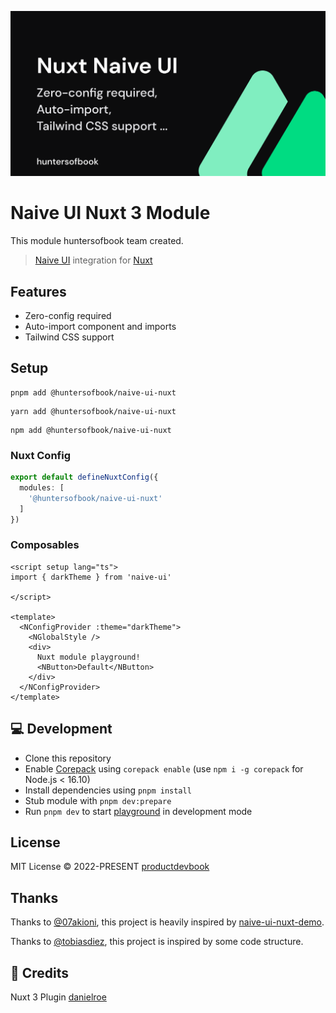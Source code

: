 ![alt text](https://github.com/huntersofbook/huntersofbook/blob/main/docs/public/images/naive-ui-nuxt.png?raw=true)

# Naive UI Nuxt 3 Module
This module huntersofbook team created.

> [Naive UI](https://www.naiveui.com/en-US/light/components/button) integration for [Nuxt](https://nuxtjs.org)

## Features

- Zero-config required
- Auto-import component and imports
- Tailwind CSS support

## Setup
```
pnpm add @huntersofbook/naive-ui-nuxt
```
```
yarn add @huntersofbook/naive-ui-nuxt
```
```
npm add @huntersofbook/naive-ui-nuxt
```
### Nuxt Config

```ts
export default defineNuxtConfig({
  modules: [
    '@huntersofbook/naive-ui-nuxt'
  ]
})
```

### Composables

```vue
<script setup lang="ts">
import { darkTheme } from 'naive-ui'

</script>

<template>
  <NConfigProvider :theme="darkTheme">
    <NGlobalStyle />
    <div>
      Nuxt module playground!
      <NButton>Default</NButton>
    </div>
  </NConfigProvider>
</template>
```

## 💻 Development

- Clone this repository
- Enable [Corepack](https://github.com/nodejs/corepack) using `corepack enable` (use `npm i -g corepack` for Node.js < 16.10)
- Install dependencies using `pnpm install`
- Stub module with `pnpm dev:prepare`
- Run `pnpm dev` to start [playground](./playground) in development mode

## License

MIT License © 2022-PRESENT [productdevbook](https://github.com/productdevbook)

## Thanks

Thanks to [@07akioni](https://github.com/07akioni), this project is heavily inspired by [naive-ui-nuxt-demo](https://github.com/07akioni/naive-ui-nuxt-demo).

Thanks to [@tobiasdiez](https://github.com/tobiasdiez), this project is inspired by some code structure.

## 💚 Credits

Nuxt 3 Plugin [danielroe](https://github.com/danielroe)